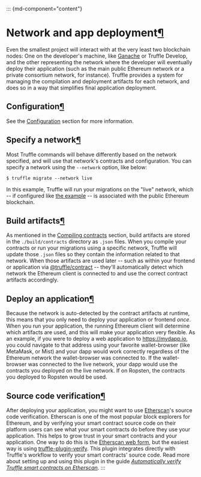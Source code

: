 <div>

::: {md-component="content"}
# Network and app deployment[¶](#network-and-app-deployment "Permanent link")

Even the smallest project will interact with at the very least two
blockchain nodes: One on the developer\'s machine, like
[Ganache](/ganache) or Truffle Develop, and the other representing the
network where the developer will eventually deploy their application
(such as the main public Ethereum network or a private consortium
network, for instance). Truffle provides a system for managing the
compilation and deployment artifacts for each network, and does so in a
way that simplifies final application deployment.

## Configuration[¶](#configuration "Permanent link")

See the [Configuration](/docs/truffle/reference/configuration#networks)
section for more information.

## Specify a network[¶](#specify-a-network "Permanent link")

Most Truffle commands will behave differently based on the network
specified, and will use that network\'s contracts and configuration. You
can specify a network using the `--network` option, like below:

<div>

    $ truffle migrate --network live

</div>

In this example, Truffle will run your migrations on the \"live\"
network, which \-- if configured like [the
example](/docs/truffle/reference/configuration#networks) \-- is
associated with the public Ethereum blockchain.

## Build artifacts[¶](#build-artifacts "Permanent link")

As mentioned in the [Compiling
contracts](/docs/truffle/getting-started/compiling-contracts) section,
build artifacts are stored in the `./build/contracts` directory as
`.json` files. When you compile your contracts or run your migrations
using a specific network, Truffle will update those `.json` files so
they contain the information related to that network. When those
artifacts are used later \-- such as within your frontend or application
via
[\@truffle/contract](https://github.com/trufflesuite/truffle/tree/master/packages/contract)
\-- they\'ll automatically detect which network the Ethereum client is
connected to and use the correct contract artifacts accordingly.

## Deploy an application[¶](#deploy-an-application "Permanent link")

Because the network is auto-detected by the contract artifacts at
runtime, this means that you only need to deploy your application or
frontend *once*. When you run your application, the running Ethereum
client will determine which artifacts are used, and this will make your
application very flexible. As an example, if you were to deploy a web
application to https://mydapp.io, you could navigate to that address
using your favorite wallet-browser (like MetaMask, or Mist) and your
dapp would work correctly regardless of the Ethereum network the
wallet-browser was connected to. If the wallet-browser was connected to
the live network, your dapp would use the contracts you deployed on the
live network. If on Ropsten, the contracts you deployed to Ropsten would
be used.

## Source code verification[¶](#source-code-verification "Permanent link")

After deploying your application, you might want to use
[Etherscan](https://etherscan.io/)\'s source code verification.
Etherscan is one of the most popular block explorers for Ethereum, and
by verifying your smart contract source code on their platform users can
see what your smart contracts do before they use your application. This
helps to grow trust in your smart contracts and your application. One
way to do this is the [Etherscan web
form](https://etherscan.io/verifyContract), but the easiest way is using
[truffle-plugin-verify](https://github.com/rkalis/truffle-plugin-verify).
This plugin integrates directly with Truffle\'s workflow to verify your
smart contracts\' source code. Read more about setting up and using this
plugin in the guide [*Automatically verify Truffle smart contracts on
Etherscan*](https://kalis.me/verify-truffle-smart-contracts-etherscan/).
:::

</div>
